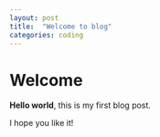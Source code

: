 ```yaml
---
layout: post
title:  "Welcome to blog"
categories: coding
---
```


# Welcome

**Hello world**, this is my first blog post.

I hope you like it!
